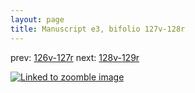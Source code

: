 ```yaml
---
layout: page
title: Manuscript e3, bifolio 127v-128r
---
```


prev: [126v-127r](../126v-127r/) next: [128v-129r](../128v-129r/)



[![Linked to zoomble image](http://www.homermultitext.org/iipsrv?IIIF=/project/homer/pyramidal/deepzoom/hmt/e3bifolio/v1/vb_127v_128r.tif/full/2000,/0/default.jpg)](http://www.homermultitext.org/ict2/?urn=urn:cite2:hmt:e3bifolio.v1:vb_127v_128r)

